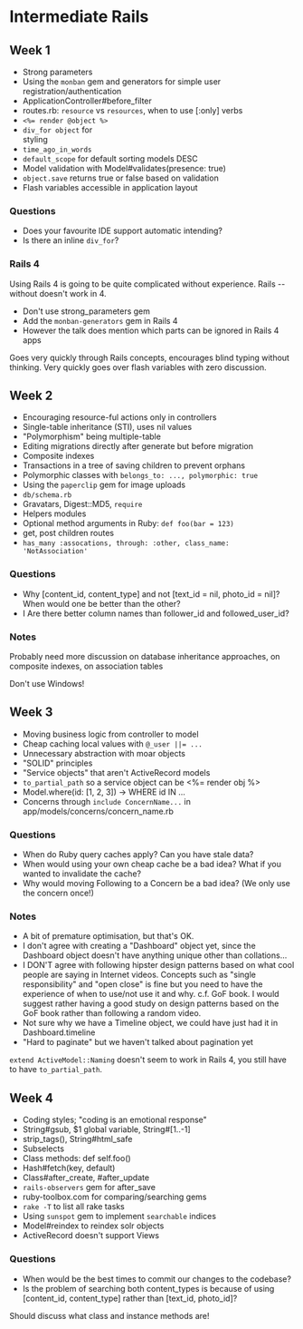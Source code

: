 # Intermediate Rails

## Week 1

* Strong parameters
* Using the `monban` gem and generators for simple user registration/authentication
* ApplicationController#before_filter
* routes.rb: `resource` vs `resources`, when to use [:only] verbs
* `<%= render @object %>`
* `div_for object` for <div> styling
* `time_ago_in_words`
* `default_scope` for default sorting models DESC
* Model validation with Model#validates(presence: true)
* `object.save` returns true or false based on validation
* Flash variables accessible in application layout

### Questions

* Does your favourite IDE support automatic intending?
* Is there an inline `div_for`?

### Rails 4

Using Rails 4 is going to be quite complicated without experience. Rails --without doesn't work in 4.

* Don't use strong_parameters gem
* Add the `monban-generators` gem in Rails 4
* However the talk does mention which parts can be ignored in Rails 4 apps

Goes very quickly through Rails concepts, encourages blind typing without thinking.
Very quickly goes over flash variables with zero discussion.

## Week 2

* Encouraging resource-ful actions only in controllers
* Single-table inheritance (STI), uses nil values
* "Polymorphism" being multiple-table
* Editing migrations directly after generate but before migration
* Composite indexes
* Transactions in a tree of saving children to prevent orphans
* Polymorphic classes with `belongs_to: ..., polymorphic: true`
* Using the `paperclip` gem for image uploads
* `db/schema.rb`
* Gravatars, Digest::MD5, `require`
* Helpers modules
* Optional method arguments in Ruby: `def foo(bar = 123)`
* get, post children routes
* `has_many :assocations, through: :other, class_name: 'NotAssociation'`

### Questions

* Why [content_id, content_type] and not [text_id = nil, photo_id = nil]? When would one be better than the other?
* I Are there better column names than follower_id and followed_user_id?

### Notes

Probably need more discussion on database inheritance approaches, on composite indexes, on association tables

Don't use Windows!

## Week 3

* Moving business logic from controller to model
* Cheap caching local values with `@_user ||= ...`
* Unnecessary abstraction with moar objects
* "SOLID" principles
* "Service objects" that aren't ActiveRecord models
* `to_partial_path` so a service object can be <%= render obj %>
* Model.where(id: [1, 2, 3]) -> WHERE id IN ...
* Concerns through `include ConcernName...` in app/models/concerns/concern_name.rb

### Questions

* When do Ruby query caches apply? Can you have stale data?
* When would using your own cheap cache be a bad idea? What if you wanted to invalidate the cache?
* Why would moving Following to a Concern be a bad idea? (We only use the concern once!)

### Notes

* A bit of premature optimisation, but that's OK.
* I don't agree with creating a "Dashboard" object yet, since the Dashboard object doesn't have anything unique other than collations...
* I DON'T agree with following hipster design patterns based on what cool people are saying in Internet videos. Concepts such as "single responsibility" and "open close" is fine but you need to have the experience of when to use/not use it and why. c.f. GoF book. I would suggest rather having a good study on design patterns based on the GoF book rather than following a random video.
* Not sure why we have a Timeline object, we could have just had it in Dashboard.timeline
* "Hard to paginate" but we haven't talked about pagination yet

`extend ActiveModel::Naming` doesn't seem to work in Rails 4, you still have to have `to_partial_path`.

## Week 4

* Coding styles; "coding is an emotional response"
* String#gsub, $1 global variable, String#[1..-1]
* strip_tags(), String#html_safe
* Subselects
* Class methods: def self.foo()
* Hash#fetch(key, default)
* Class#after_create, #after_update
* `rails-observers` gem for after_save
* ruby-toolbox.com for comparing/searching gems
* `rake -T` to list all rake tasks
* Using `sunspot` gem to implement `searchable` indices
* Model#reindex to reindex solr objects
* ActiveRecord doesn't support Views

### Questions

* When would be the best times to commit our changes to the codebase?
* Is the problem of searching both content_types is because of using [content_id, content_type] rather than [text_id, photo_id]?

Should discuss what class and instance methods are!

